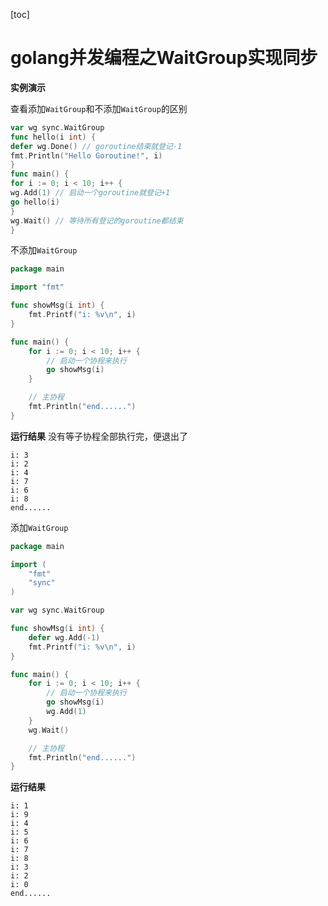 [toc]

# golang并发编程之WaitGroup实现同步

**实例演示**

查看添加`WaitGroup`和不添加`WaitGroup`的区别

```go
var wg sync.WaitGroup
func hello(i int) {
defer wg.Done() // goroutine结束就登记-1
fmt.Println("Hello Goroutine!", i)
}
func main() {
for i := 0; i < 10; i++ {
wg.Add(1) // 启动一个goroutine就登记+1
go hello(i)
}
wg.Wait() // 等待所有登记的goroutine都结束
}
```

不添加`WaitGroup`

```go
package main

import "fmt"

func showMsg(i int) {
	fmt.Printf("i: %v\n", i)
}

func main() {
	for i := 0; i < 10; i++ {
		// 启动一个协程来执行
		go showMsg(i)
	}

	// 主协程
	fmt.Println("end......")
}

```

**运行结果**  没有等子协程全部执行完，便退出了

```
i: 3
i: 2
i: 4
i: 7
i: 6
i: 8
end......
```

添加`WaitGroup`

```go
package main

import (
	"fmt"
	"sync"
)

var wg sync.WaitGroup

func showMsg(i int) {
	defer wg.Add(-1)
	fmt.Printf("i: %v\n", i)
}

func main() {
	for i := 0; i < 10; i++ {
		// 启动一个协程来执行
		go showMsg(i)
		wg.Add(1)
	}
	wg.Wait()

	// 主协程
	fmt.Println("end......")
}

```

**运行结果**

```
i: 1
i: 9
i: 4
i: 5
i: 6
i: 7
i: 8
i: 3
i: 2
i: 0
end......
```

